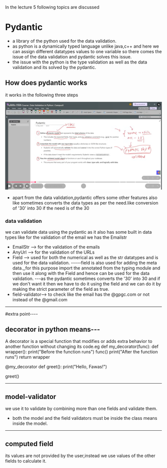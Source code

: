 In the lecture 5 following topics are discussed

# Pydantic
- a library of the python used for the data validation.  
- as python is a dynamically typed language unlike java,c++ and here we can assign different datatypes values to one variable so there comes the issue of the data validation and pydantic solves this issue.  
- the issue with the python is the type validation as well as the data validation and its solved by the pydantic. 


## How does pydantic works
it works in the following three steps

![alt text](image-12.png)

- apart from the data validation,pydantic offers some other features also like sometimes converts the data types as per the need.like conversion of '30' into 30 if the need is of the 30 

### data validation
we can validate data using the pydantic as it also has some built in data types like for the validation of the email we has the Emailstr
- EmailStr --> for the validation of the emails
- AnyUrl --> for the validation of the URLs
- Field --> used for both the numerical as well as the str datatypes and is used for the data validation.
-----field is also used for adding the meta data.,,for this purpose import the annotated from the typing module and then use it along with the Field and hence can be used for the data validation.
---as the pydantic sometimes converts the '30' into 30 and if we don't want it then we have to do it using the field and we can do it by making the strict parameter of the field as true.
- field-validator--> to check like the email has the @gpgc.com or not instead of the @gmail.com

---------------------------------------------------------------
#extra point----
## decorator in python means---     
A decorator is a special function that modifies or adds extra behavior to another function without changing its code.eg
def my_decorator(func):
    def wrapper():
        print("Before the function runs")
        func()
        print("After the function runs")
    return wrapper

@my_decorator
def greet():
    print("Hello, Fawas!")

greet()

-------------------------------------------------------------

## model-validator
we use it to validate by combining more than one fields and validate them.  
- both the model and the field validators must be inside the class means inside the model.


--------------------------------------------------------------------

## computed field
its values are not provided by the user,instead we use values of the other fields to calculate it.
